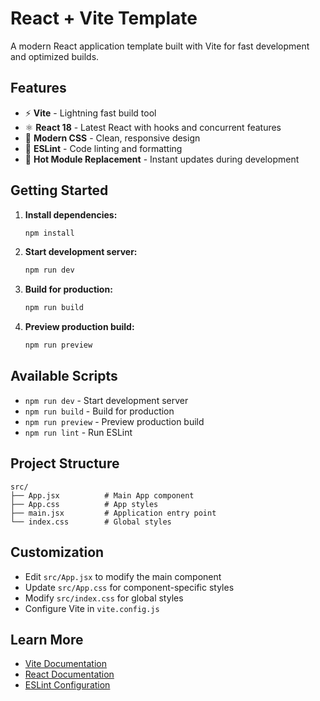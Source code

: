 # React + Vite Template

A modern React application template built with Vite for fast development and optimized builds.

## Features

- ⚡️ **Vite** - Lightning fast build tool
- ⚛️ **React 18** - Latest React with hooks and concurrent features
- 🎨 **Modern CSS** - Clean, responsive design
- 🔧 **ESLint** - Code linting and formatting
- 🚀 **Hot Module Replacement** - Instant updates during development

## Getting Started

1. **Install dependencies:**
   ```bash
   npm install
   ```

2. **Start development server:**
   ```bash
   npm run dev
   ```

3. **Build for production:**
   ```bash
   npm run build
   ```

4. **Preview production build:**
   ```bash
   npm run preview
   ```

## Available Scripts

- `npm run dev` - Start development server
- `npm run build` - Build for production
- `npm run preview` - Preview production build
- `npm run lint` - Run ESLint

## Project Structure

```
src/
├── App.jsx          # Main App component
├── App.css          # App styles
├── main.jsx         # Application entry point
└── index.css        # Global styles
```

## Customization

- Edit `src/App.jsx` to modify the main component
- Update `src/App.css` for component-specific styles
- Modify `src/index.css` for global styles
- Configure Vite in `vite.config.js`

## Learn More

- [Vite Documentation](https://vitejs.dev/)
- [React Documentation](https://react.dev/)
- [ESLint Configuration](https://eslint.org/)
